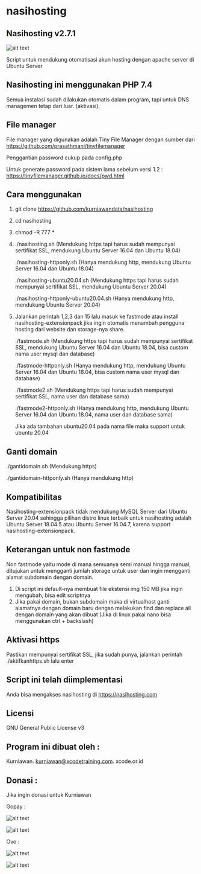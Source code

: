 # nasihosting

Nasihosting v2.7.1
--------------------
![alt text](http://xcode.or.id/04_small-logo.png)

Script untuk mendukung otomatisasi akun hosting dengan apache server di Ubuntu Server

Nasihosting ini menggunakan PHP 7.4
-------------------------
Semua instalasi sudah dilakukan otomatis dalam program, tapi untuk DNS managemen tetap dari luar. (aktivasi).

File manager
------------
File manager yang digunakan adalah Tiny File Manager dengan sumber dari https://github.com/prasathmani/tinyfilemanager

Penggantian password cukup pada config.php

Untuk generate password pada sistem lama sebelum versi 1.2 :
https://tinyfilemanager.github.io/docs/pwd.html

Cara menggunakan
----------------
1. git clone https://github.com/kurniawandata/nasihosting
2. cd nasihosting
3. chmod -R 777 *
4. ./nasihosting.sh (Mendukung https tapi harus sudah mempunyai sertifikat SSL, mendukung Ubuntu Server 16.04 dan Ubuntu 18.04)

   ./nasihosting-httponly.sh (Hanya mendukung http, mendukung Ubuntu Server 16.04 dan Ubuntu 18.04) 
   
   ./nasihosting-ubuntu20.04.sh (Mendukung https tapi harus sudah mempunyai sertifikat SSL, mendukung Ubuntu Server 20.04)
   
   ./nasihosting-httponly-ubuntu20.04.sh (Hanya mendukung http, mendukung Ubuntu Server 20.04) 
   
5. Jalankan perintah 1,2,3 dan 15 lalu masuk ke fastmode atau install nasihosting-extensionpack jika ingin otomatis menambah pengguna hosting dari website dan storage-nya share.

   ./fastmode.sh (Mendukung https tapi harus sudah mempunyai sertifikat SSL, mendukung Ubuntu Server 16.04 dan Ubuntu 18.04, bisa custom nama user mysql dan database)

   ./fastmode-httponly.sh (Hanya mendukung http, mendukung Ubuntu Server 16.04 dan Ubuntu 18.04, bisa custom nama user mysql dan database)

   ./fastmode2.sh (Mendukung https tapi harus sudah mempunyai sertifikat SSL, nama user dan database sama)

   ./fastmode2-httponly.sh (Hanya mendukung http, mendukung Ubuntu Server 16.04 dan Ubuntu 18.04, nama user dan database sama)

   Jika ada tambahan ubuntu20.04 pada nama file maka support untuk ubuntu 20.04

Ganti domain
------------
   ./gantidomain.sh (Mendukung https)
   
   ./gantidomain-httponly.sh (Hanya mendukung http)

Kompatibilitas
--------------
Nasihosting-extensionpack tidak mendukung MySQL Server dari Ubuntu Server 20.04 sehingga pilihan distro linux terbaik untuk nasihosting adalah Ubuntu Server 18.04.5 atau Ubuntu Server 16.04.7, karena support nasihosting-extensionpack.

Keterangan untuk non fastmode
----------
Non fastmode yaitu mode di mana semuanya semi manual hingga manual, ditujukan untuk mengganti jumlah storage untuk user dan ingin mengganti alamat subdomain dengan domain.
1. Di script ini default-nya membuat file ekstensi img 150 MB jika ingin mengubah, bisa edit scriptnya
2. Jika pakai domain, bukan subdomain maka di virtualhost ganti alamatnya dengan domain baru dengan melakukan find dan replace all dengan domain yang akan dibuat (Jika di linux pakai nano bisa menggunakan ctrl + backslash)

Aktivasi https
--------------
Pastikan mempunyai sertifikat SSL, jika sudah punya, jalankan perintah ./aktifkanhttps.sh lalu enter

Script ini telah diimplementasi
-------------------------------
Anda bisa mengakses nasihosting di https://nasihosting.com

Licensi
-------
GNU General Public License v3

Program ini dibuat oleh :
--------------------------------------------
Kurniawan. kurniawan@xcodetraining.com.
xcode.or.id


Donasi :
--------
Jika ingin donasi untuk Kurniawan

Gopay :

![alt text](http://xcodeserver.my.id/gofood.png)

![alt text](http://xcodeserver.my.id/gopay.png)

Ovo :

![alt text](http://xcodeserver.my.id/ovo3.png)

![alt text](http://xcodeserver.my.id/ovo2.png)
